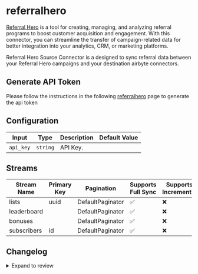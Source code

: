 # referralhero
[Referral Hero](https://referralhero.com) is a tool for creating, managing, and analyzing referral programs to boost customer acquisition and engagement.
With this connector, you can streamline the transfer of campaign-related data for better integration into your analytics, CRM, or marketing platforms.

Referral Hero Source Connector is a designed to sync referral data between your Referral Hero campaigns and your destination airbyte connectors.


## Generate API Token
Please follow the instructions in the following [referralhero](https://support.referralhero.com/integrate/rest-api) page to generate the api token


## Configuration

| Input | Type | Description | Default Value |
|-------|------|-------------|---------------|
| `api_key` | `string` | API Key.  |  |

## Streams
| Stream Name | Primary Key | Pagination | Supports Full Sync | Supports Incremental |
|-------------|-------------|------------|---------------------|----------------------|
| lists | uuid | DefaultPaginator | ✅ |  ❌  |
| leaderboard |  | DefaultPaginator | ✅ |  ❌  |
| bonuses |  | DefaultPaginator | ✅ |  ❌  |
| subscribers | id | DefaultPaginator | ✅ |  ❌  |

## Changelog

<details>
  <summary>Expand to review</summary>

| Version          | Date              | Pull Request | Subject        |
|------------------|-------------------|--------------|----------------|
| 0.0.2 | 2024-12-14 | [47509](https://github.com/airbytehq/airbyte/pull/47509) | Update dependencies |
| 0.0.1 | 2024-10-07 | | Initial release by [@bala-ceg](https://github.com/bala-ceg) via Connector Builder |

</details>
